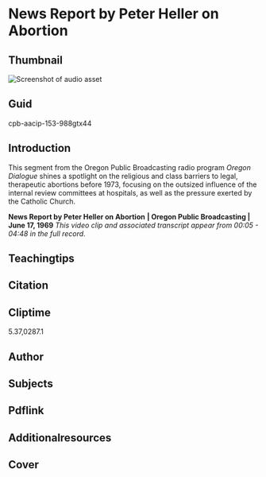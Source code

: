 # News Report by Peter Heller on Abortion

## Thumbnail

![Screenshot of audio asset](https://s3.amazonaws.com/americanarchive.org/primary_source_sets/audio-digitized.jpg "Screenshot audio asset")


## Guid
cpb-aacip-153-988gtx44 

## Introduction

This segment from the Oregon Public Broadcasting radio program _Oregon Dialogue_ shines a spotlight on the religious and class barriers to legal, therapeutic abortions before 1973, focusing on the outsized influence of the internal review committees at hospitals, as well as the pressure exerted by the Catholic Church. 

<b>News Report by Peter Heller on Abortion</b>
<b>| Oregon Public Broadcasting | June 17, 1969</b>
<i>This video clip and associated transcript appear from 00:05 - 04:48 in the full record.</i>

## Teachingtips

## Citation

## Cliptime

5.37,0287.1

## Author
## Subjects
## Pdflink
## Additionalresources
## Cover
